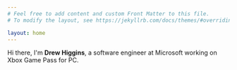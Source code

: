 ```yaml
---
# Feel free to add content and custom Front Matter to this file.
# To modify the layout, see https://jekyllrb.com/docs/themes/#overriding-theme-defaults

layout: home
---
```


Hi there, I'm **Drew Higgins**, a software engineer at Microsoft working on Xbox Game Pass for PC. 